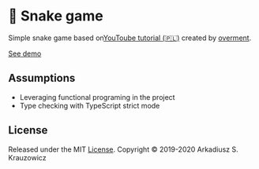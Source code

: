 # 🐍 Snake game

Simple snake game based on[YouToube tutorial (🇵🇱)](https://www.youtube.com/watch?v=RE1ie09-j5g) created by [overment](https://overment.com/).

[See demo](https://arktosk.github.io/snake-game/)

## Assumptions

* Leveraging functional programing in the project
* Type checking with TypeScript strict mode

## License

Released under the MIT [License](./LICENSE). Copyright © 2019-2020 Arkadiusz S. Krauzowicz
